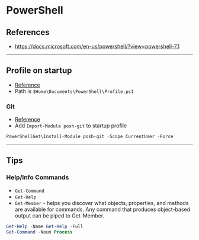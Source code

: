 # PowerShell

## References

- https://docs.microsoft.com/en-us/powershell/?view=powershell-7.1

---
## Profile on startup

- [Reference](https://docs.microsoft.com/en-us/powershell/module/microsoft.powershell.core/about/about_profiles?view=powershell-7.1)
- Path is `$Home\Documents\PowerShell\Profile.ps1`

### Git

- [Reference](https://github.com/dahlbyk/posh-git)
- Add `Import-Module posh-git` to startup profile

```powershell
PowerShellGet\Install-Module posh-git -Scope CurrentUser -Force
```

---
## Tips

### Help/Info Commands

- `Get-Command`
- `Get-Help`
- `Get-Member` - helps you discover what objects, properties, and methods are available for commands. Any command that produces object-based output can be piped to Get-Member.

```powershell
Get-Help -Name Get-Help -Full
Get-Command -Noun Process
``` 